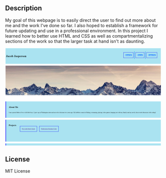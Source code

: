 # <Portfolio>

## Description

My goal of this webpage is to easily direct the user to find out more about me and the work I've done so far. I also hoped to establish a framework for future updating and use in a professional environment. In this project I learned how to better use HTML and CSS as well as compartmentalizing sections of the work so that the larger task at hand isn't as daunting.

    
![Screenshot](assets/images/Screenshot.png)
    



## License

MIT License
